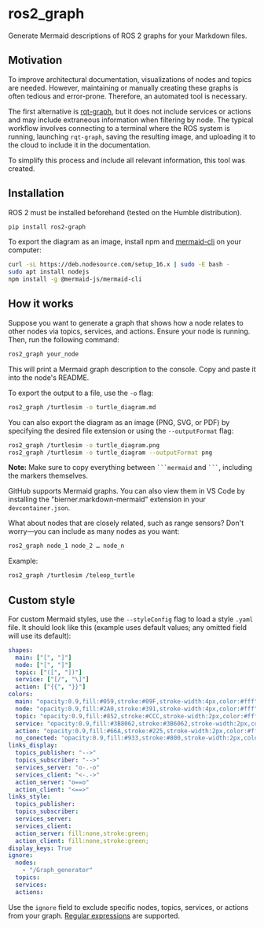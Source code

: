 # ros2_graph
Generate Mermaid descriptions of ROS 2 graphs for your Markdown files.

## Motivation

To improve architectural documentation, visualizations of nodes and topics are needed. However, maintaining or manually creating these graphs is often tedious and error-prone. Therefore, an automated tool is necessary.

The first alternative is [rqt-graph](http://wiki.ros.org/rqt_graph), but it does not include services or actions and may include extraneous information when filtering by node. The typical workflow involves connecting to a terminal where the ROS system is running, launching `rqt-graph`, saving the resulting image, and uploading it to the cloud to include it in the documentation.

To simplify this process and include all relevant information, this tool was created.

## Installation

ROS 2 must be installed beforehand (tested on the Humble distribution).

```bash
pip install ros2-graph
```

To export the diagram as an image, install npm and [mermaid-cli](https://github.com/mermaid-js/mermaid-cli) on your computer:

```bash
curl -sL https://deb.nodesource.com/setup_16.x | sudo -E bash -
sudo apt install nodejs
npm install -g @mermaid-js/mermaid-cli
```

## How it works

Suppose you want to generate a graph that shows how a node relates to other nodes via topics, services, and actions. Ensure your node is running. Then, run the following command:

```bash
ros2_graph your_node
```

This will print a Mermaid graph description to the console. Copy and paste it into the node's README. 

To export the output to a file, use the `-o` flag:

```bash
ros2_graph /turtlesim -o turtle_diagram.md
```

You can also export the diagram as an image (PNG, SVG, or PDF) by specifying the desired file extension or using the `--outputFormat` flag:

```bash
ros2_graph /turtlesim -o turtle_diagram.png
ros2_graph /turtlesim -o turtle_diagram --outputFormat png
```

**Note:** Make sure to copy everything between ` ```mermaid ` and ` ``` `, including the markers themselves.

GitHub supports Mermaid graphs. You can also view them in VS Code by installing the "bierner.markdown-mermaid" extension in your `devcontainer.json`.

What about nodes that are closely related, such as range sensors? Don't worry—you can include as many nodes as you want:

```bash
ros2_graph node_1 node_2 … node_n
```

Example:

```bash
ros2_graph /turtlesim /teleop_turtle
```

## Custom style

For custom Mermaid styles, use the `--styleConfig` flag to load a style `.yaml` file. It should look like this (example uses default values; any omitted field will use its default):

```yaml
shapes:
  main: ["[", "]"]
  node: ["[", "]"]
  topic: ["([", "])"]
  service: ["[/", "\]"]
  action: ["{{", "}}"]
colors:
  main: "opacity:0.9,fill:#059,stroke:#09F,stroke-width:4px,color:#fff"
  node: "opacity:0.9,fill:#2A0,stroke:#391,stroke-width:4px,color:#fff"
  topic: "opacity:0.9,fill:#852,stroke:#CCC,stroke-width:2px,color:#fff"
  service: "opacity:0.9,fill:#3B8062,stroke:#3B6062,stroke-width:2px,color:#fff"
  action: "opacity:0.9,fill:#66A,stroke:#225,stroke-width:2px,color:#fff"
  no_conected: "opacity:0.9,fill:#933,stroke:#800,stroke-width:2px,color:#fff"
links_display:
  topics_publisher: "-->"
  topics_subscriber: "-->"
  services_server: "o-.-o"
  services_client: "<-.->"
  action_server: "o==o"
  action_client: "<==>"
links_style:
  topics_publisher:
  topics_subscriber:
  services_server:
  services_client:
  action_server: fill:none,stroke:green;
  action_client: fill:none,stroke:green;
display_keys: True
ignore:
  nodes:
    - "/Graph_generator"
  topics:
  services:
  actions:
```

Use the `ignore` field to exclude specific nodes, topics, services, or actions from your graph. [Regular expressions](https://docs.python.org/3/library/re.html) are supported.
